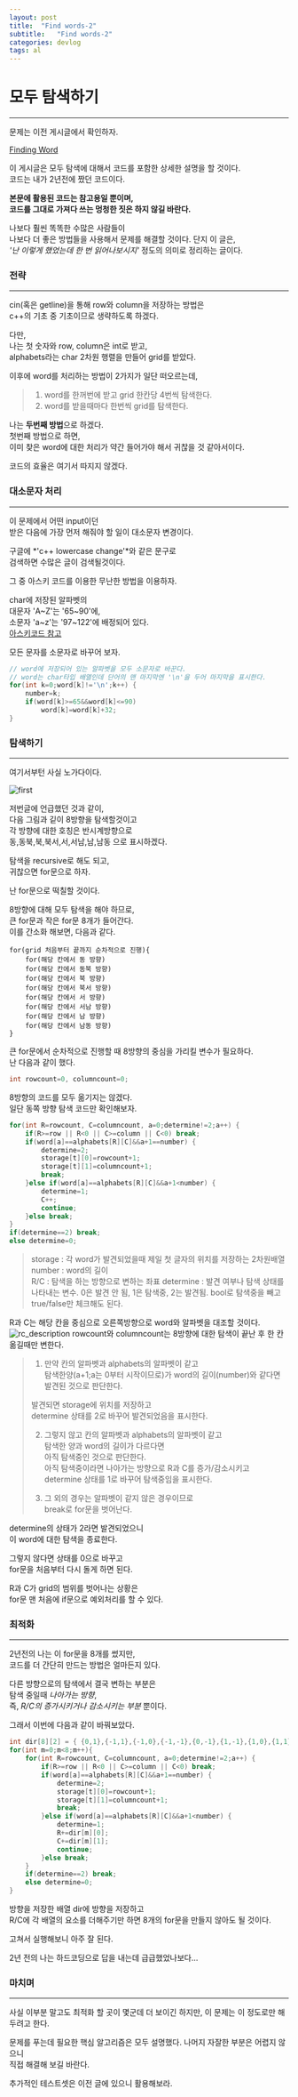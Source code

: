 ```yaml
---
layout: post
title:  "Find words-2"
subtitle:   "Find words-2"
categories: devlog
tags: al
---
```


# 모두 탐색하기 
---
문제는 이전 게시글에서 확인하자.  

[Finding Word](https://bleetoteelb.github.io/devlog/2018/03/01/oop-assign1/)  

이 게시글은 모두 탐색에 대해서 코드를 포함한 상세한 설명을 할 것이다.  
코드는 내가 2년전에 짰던 코드이다.

**본문에 활용된 코드는 참고용일 뿐이며,**  
**코드를 그대로 가져다 쓰는 멍청한 짓은 하지 않길 바란다.**  

나보다 훨씬 똑똑한 수많은 사람들이  
나보다 더 좋은 방법들을 사용해서 문제를 해결할 것이다.
단지 이 글은,  
_'난 이렇게 했었는데 한 번 읽어나보시지'_ 정도의 의미로 정리하는 글이다.




### 전략
---
cin(혹은 getline)을 통해 row와 column을 저장하는 방법은  
c++의 기초 중 기초이므로 생략하도록 하겠다.  

다만,   
나는 첫 숫자와 row, column은 int로 받고,  
alphabets라는 char 2차원 행렬을 만들어 grid를 받았다.  


이후에 word를 처리하는 방법이 2가지가 일단 떠오르는데,  
>1. word를 한꺼번에 받고 grid 한칸당 4번씩 탐색한다.
>2. word를 받을때마다 한번씩 grid를 탐색한다.

나는 **두번째 방법**으로 하겠다.  
첫번째 방법으로 하면,  
이미 찾은 word에 대한 처리가 약간 들어가야 해서 귀찮을 것 같아서이다.  

코드의 효율은 여기서 따지지 않겠다.  




### 대소문자 처리
---
이 문제에서 어떤 input이던  
받은 다음에 가장 먼저 해줘야 할 일이 대소문자 변경이다.  

구글에 *'c++ lowercase change'*와 같은 문구로  
검색하면 수많은 글이 검색될것이다.

그 중 아스키 코드를 이용한 무난한 방법을 이용하자.

char에 저장된 알파벳의  
대문자 'A~Z'는 '65~90'에,  
소문자 'a~z'는 '97~122'에 배정되어 있다.  
[아스키코드 참고](https://namu.wiki/w/%EC%95%84%EC%8A%A4%ED%82%A4%20%EC%BD%94%EB%93%9C)  


모든 문자를 소문자로 바꾸어 보자.
```c++
// word에 저장되어 있는 알파벳을 모두 소문자로 바꾼다.
// word는 char타입 배열인데 단어의 맨 마지막엔 '\n'을 두어 마지막을 표시한다.
for(int k=0;word[k]!='\n';k++) {
    number=k;
    if(word[k]>=65&&word[k]<=90)
        word[k]=word[k]+32;
}
```





### 탐색하기
---
여기서부턴 사실 노가다이다.

![first](https://bleetoteelb.github.io/assets/img/first_method.JPG)

저번글에 언급했던 것과 같이,  
다음 그림과 깉이 8방향을 탐색할것이고   
각 방향에 대한 호칭은 반시계방향으로  
동,동북,북,북서,서,서남,남,남동 으로 표시하겠다.  

탐색을 recursive로 해도 되고,  
귀찮으면 for문으로 하자.  

난 for문으로 떡칠할 것이다.  


8방향에 대해 모두 탐색을 해야 하므로,  
큰 for문과 작은 for문 8개가 들어간다.  
이를 간소화 해보면, 다음과 같다.  

```
for(grid 처음부터 끝까지 순차적으로 진행){
	for(해당 칸에서 동 방향)
	for(해당 칸에서 동북 방향)
	for(해당 칸에서 북 방향)
	for(해당 칸에서 북서 방향)
	for(해당 칸에서 서 방향)
	for(해당 칸에서 서남 방향)
	for(해당 칸에서 남 방향)
	for(해당 칸에서 남동 방향)
}
```


큰 for문에서 순차적으로 진행할 때 8방향의 중심을 가리킬 변수가 필요하다.  
난 다음과 같이 했다.


```c++
int rowcount=0, columncount=0;
```


8방향의 코드를 모두 옮기지는 않겠다.  
일단 동쪽 방향 탐색 코드만 확인해보자.  

```c++
for(int R=rowcount, C=columncount, a=0;determine!=2;a++) {
	if(R>=row || R<0 || C>=column || C<0) break;
	if(word[a]==alphabets[R][C]&&a+1==number) {
		determine=2;
		storage[t][0]=rowcount+1;
		storage[t][1]=columncount+1;
		break;
	}else if(word[a]==alphabets[R][C]&&a+1<number) {
		determine=1;
		C++;
		continue;
	}else break;
}
if(determine==2) break;
else determine=0;
```


>storage : 각 word가 발견되었을때 제일 첫 글자의 위치를 저장하는 2차원배열   
>number : word의 길이  
>R/C : 탐색을 하는 방향으로 변하는 좌표
>determine : 발견 여부나 탐색 상태를 나타내는 변수. 
>0은 발견 안 됨, 1은 탐색중, 2는 발견됨. bool로 탐색중을 빼고 true/false만 체크해도 된다.


R과 C는 해당 칸을 중심으로 오른쪽방향으로 word와 알파벳을 대조할 것이다.  
![rc_description](https://bleetoteelb.github.io/assets/img/rc_description.JPG)
rowcount와 columncount는 8방향에 대한 탐색이 끝난 후 한 칸 옮길때만 변한다.


>1. 만약 칸의 알파벳과 alphabets의 알파벳이 같고  
>탐색한양(a+1;a는 0부터 시작이므로)가 word의 길이(number)와 같다면  
>발견된 것으로 판단한다.  
>
>발견되면 storage에 위치를 저장하고  
>determine 상태를 2로 바꾸어 발견되었음을 표시한다.
>
>2. 그렇지 않고 칸의 알파벳과 alphabets의 알파벳이 같고  
>탐색한 양과 word의 길이가 다르다면  
>아직 탐색중인 것으로 판단한다.  
>아직 탐색중이라면 나아가는 방향으로 R과 C를 증가/감소시키고  
>determine 상태를 1로 바꾸어 탐색중임을 표시한다.
>
>3. 그 외의 경우는 알파벳이 같지 않은 경우이므로  
>break로 for문을 벗어난다.

determine의 상태가 2라면 발견되었으니  
이 word에 대한 탐색을 종료한다.

그렇지 않다면 상태를 0으로 바꾸고  
for문을 처음부터 다시 돌게 하면 된다.  

R과 C가 grid의 범위를 벗어나는 상황은  
for문 맨 처음에 if문으로 예외처리를 할 수 있다.




### 최적화
---

2년전의 나는 이 for문을 8개를 썼지만,  
코드를 더 간단히 만드는 방법은 얼마든지 있다.  

다른 방향으로의 탐색에서 결국 변하는 부분은  
탐색 중일때 *나아가는 방향*,  
즉, *R/C의 증가시키거나 감소시키는 부분* 뿐이다.  

그래서 이번에 다음과 같이 바꿔보았다.


```c++
int dir[8][2] = { {0,1},{-1,1},{-1,0},{-1,-1},{0,-1},{1,-1},{1,0},{1,1} };
for(int m=0;m<8;m++){
	for(int R=rowcount, C=columncount, a=0;determine!=2;a++) {
		if(R>=row || R<0 || C>=column || C<0) break;
		if(word[a]==alphabets[R][C]&&a+1==number) {
			determine=2;
			storage[t][0]=rowcount+1;
			storage[t][1]=columncount+1;
			break;
		}else if(word[a]==alphabets[R][C]&&a+1<number) {
			determine=1;
			R+=dir[m][0];
			C+=dir[m][1];
			continue;
		}else break;
	}
	if(determine==2) break;
	else determine=0;
}
```


방향을 저장한 배열 dir에 방향을 저장하고  
R/C에 각 배열의 요소를 더해주기만 하면 8개의 for문을 만들지 않아도 될 것이다.  

고쳐서 실행해보니 아주 잘 된다.

2년 전의 나는 하드코딩으로 답을 내는데 급급했었나보다...



### 마치며
---
사실 이부분 말고도 최적화 할 곳이 몇군데 더 보이긴 하지만,
이 문제는 이 정도로만 해두려고 한다.


문제를 푸는데 필요한 핵심 알고리즘은 모두 설명했다.
나머지 자잘한 부분은 어렵지 않으니  
직접 해결해 보길 바란다.  


추가적인 테스트셋은 이전 글에 있으니 활용해보라.





